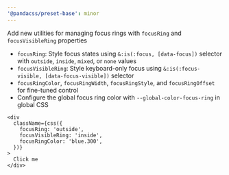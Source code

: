 ```yaml
---
'@pandacss/preset-base': minor
---
```


Add new utilities for managing focus rings with `focusRing` and `focusVisibleRing` properties

- `focusRing`: Style focus states using `&:is(:focus, [data-focus])` selector with `outside`, `inside`, `mixed`, or
  `none` values
- `focusVisibleRing`: Style keyboard-only focus using `&:is(:focus-visible, [data-focus-visible])` selector
- `focusRingColor`, `focusRingWidth`, `focusRingStyle`, and `focusRingOffset` for fine-tuned control
- Configure the global focus ring color with `--global-color-focus-ring` in global CSS

```tsx
<div
  className={css({
    focusRing: 'outside',
    focusVisibleRing: 'inside',
    focusRingColor: 'blue.300',
  })}
>
  Click me
</div>
```

